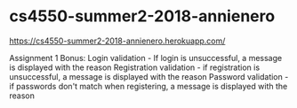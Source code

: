 # cs4550-summer2-2018-annienero

https://cs4550-summer2-2018-annienero.herokuapp.com/

Assignment 1 Bonus:
Login validation - If login is unsuccessful, a message is displayed with the reason
Registration validation - if registration is unsuccessful, a message is displayed with the reason
Password validation - if passwords don't match when registering, a message is displayed with the reason

